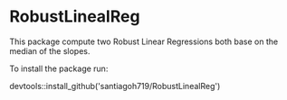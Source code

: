 # RobustLinealReg
This package compute two Robust Linear Regressions both base on the median of the slopes.

To install the package run:

devtools::install_github('santiagoh719/RobustLinealReg')
